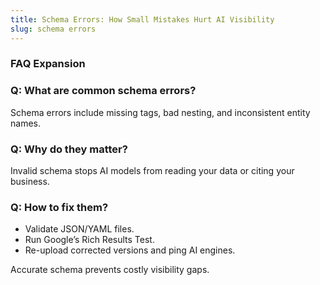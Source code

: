 ```yaml
---
title: Schema Errors: How Small Mistakes Hurt AI Visibility
slug: schema errors
---
```


### FAQ Expansion
### Q: What are common schema errors?
Schema errors include missing tags, bad nesting, and inconsistent entity names.

### Q: Why do they matter?
Invalid schema stops AI models from reading your data or citing your business.

### Q: How to fix them?
- Validate JSON/YAML files.
- Run Google’s Rich Results Test.
- Re-upload corrected versions and ping AI engines.

Accurate schema prevents costly visibility gaps.